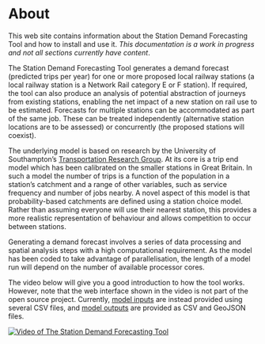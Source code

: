 # About
<!-- position: 1 -->

This web site contains information about the Station Demand Forecasting Tool and how to install and use it. *This documentation is a work in progress and not all sections currently have content*.

The Station Demand Forecasting Tool generates a demand forecast (predicted trips per year) for one or more proposed local railway stations (a local railway station is a Network Rail category E or F station). If required, the tool can also produce an analysis of potential abstraction of journeys from existing stations, enabling the net impact of a new station on rail use to be estimated. Forecasts for multiple stations can be accommodated as part of the same job. These can be treated independently (alternative station locations are to be assessed) or concurrently (the proposed stations will coexist).

The underlying model is based on research by the University of Southampton’s [Transportation Research Group](https://www.southampton.ac.uk/engineering/research/groups/transportation_group.page?). At its core is a trip end model which has been calibrated on the smaller stations in Great Britain. In such a model the number of trips is a function of the population in a station’s catchment and a range of other variables, such as service frequency and number of jobs nearby. A novel aspect of this model is that probability-based catchments are defined using a station choice model. Rather than assuming everyone will use their nearest station, this provides a more realistic representation of behaviour and allows competition to occur between stations.

Generating a demand forecast involves a series of data processing and spatial analysis steps with a high computational requirement. As the model has been coded to take advantage of parallelisation, the length of a model run will depend on the number of available processor cores.

The video below will give you a good introduction to how the tool works. However, note that the web interface shown in the video is not part of the open source project. Currently, [model inputs](https://www.stationdemand.org.uk/input/) are instead provided using several CSV files, and [model outputs](https://www.stationdemand.org.uk/output/) are provided as CSV and GeoJSON files.

[![Video of The Station Demand Forecasting Tool](http://img.youtube.com/vi/q0CmY5lilWg/0.jpg)](http://www.youtube.com/watch?v=q0CmY5lilWg "The Station Demand Forecasting Tool")
